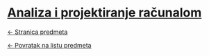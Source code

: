 # [Analiza i projektiranje računalom](https://www.github.com/studosi-fer/APR)
[<- Stranica predmeta](https://www.fer.unizg.hr/predmet/apr)

[<- Povratak na listu predmeta](https://www.github.com/studosi/FER)